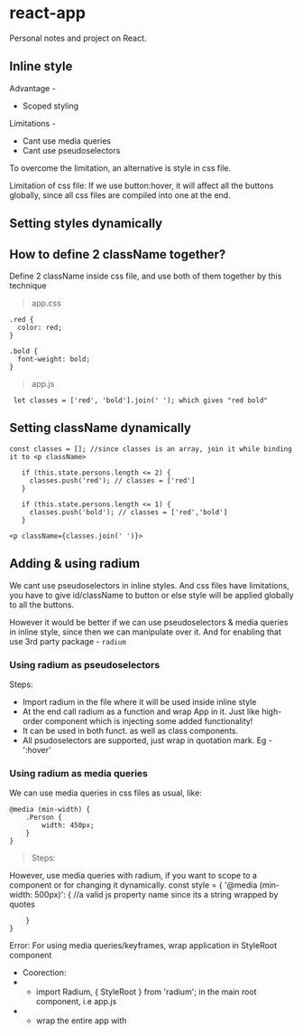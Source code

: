 # react-app
Personal notes and project on React.

## Inline style
Advantage -
- Scoped styling

Limitations -
- Cant use media queries
- Cant use pseudoselectors

To overcome the limitation, an alternative is style in css file.

Limitation of css file:
If we use button:hover, it will affect all the buttons globally, since all css files are compiled into one at the end.

## Setting styles dynamically


## How to define 2 className together?
Define 2 className inside css file, and use both of them together by this technique

> app.css
```
.red {
  color: red;
}

.bold {
  font-weight: bold;
}
```

> app.js
```
 let classes = ['red', 'bold'].join(' '); which gives "red bold"
 ```

 ## Setting className dynamically

 ```
 const classes = []; //since classes is an array, join it while binding it to <p className>

    if (this.state.persons.length <= 2) {
      classes.push('red'); // classes = ['red']
    }

    if (this.state.persons.length <= 1) {
      classes.push('bold'); // classes = ['red','bold']
    }
```

``` 
<p className={classes.join(' ')}> 
```


## Adding & using radium

We cant use pseudoselectors in inline styles. And css files have limitations, you have to give id/className to button or else style will be applied globally to all the buttons.

However it would be better if we can use pseudoselectors & media queries in inline style, since then we can manipulate over it. And for enabling that use 3rd party package - `radium`

### Using radium as pseudoselectors
Steps:
- Import radium in the file where it will be used inside inline style
- At the end call radium as a function and wrap App in it. Just like high-order component which is injecting some added functionality!
- It can be used in both funct. as well as class components.
- All psudoselectors are supported, just wrap in quotation mark. Eg - ':hover'


### Using radium as media queries

We can use media queries in css files as usual, like:
```
@media (min-width) {
    .Person {
        width: 450px;
    }
}
```

> Steps: 

However, use media queries with radium, if you want to scope to a component or for changing it dynamically.
 const style = {
        '@media (min-width: 500px)': { //a valid js property name since its a string wrapped by quotes

        }
    }


Error: For using media queries/keyframes, wrap application in StyleRoot component
- Coorection: 
 - - import Radium, { StyleRoot } from 'radium'; in the main root component, i.e app.js
 - - wrap the entire app with <StyleRoot></StyleRoot>
